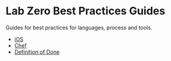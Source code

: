 # Lab Zero Best Practices Guides 
Guides for best practices for languages, process and tools.

- [iOS](https://github.com/labzero/guides/blob/master/languages/ios)
- [Chef](https://github.com/labzero/guides/blob/master/devops/chef)
- [Definition of Done](https://github.com/labzero/guides/blob/master/process/dod.md)
